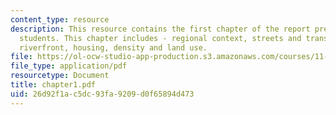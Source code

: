 ```yaml
---
content_type: resource
description: This resource contains the first chapter of the report prepared by the
  students. This chapter includes - regional context, streets and transportation,
  riverfront, housing, density and land use.
file: https://ol-ocw-studio-app-production.s3.amazonaws.com/courses/11-952-gaoming-studio-china-spring-2005/26d92f1ac5dc93fa9209d0f65894d473_chapter1.pdf
file_type: application/pdf
resourcetype: Document
title: chapter1.pdf
uid: 26d92f1a-c5dc-93fa-9209-d0f65894d473
---
```

